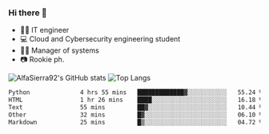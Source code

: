 ### Hi there 👋
- 👨‍💻 IT engineer
- 💻 Cloud and Cybersecurity engineering student
- 👨‍💼 Manager of systems
- 📷 Rookie ph.


![AlfaSierra92's GitHub stats](https://github-readme-stats.vercel.app/api?username=AlfaSierra92&theme=nord)
![Top Langs](https://github-readme-stats.vercel.app/api/top-langs/?username=AlfaSierra92&theme=nord&layout=compact)

<!--START_SECTION:waka-->

```txt
Python              4 hrs 55 mins   █████████████▓░░░░░░░░░░░   55.24 %
HTML                1 hr 26 mins    ████░░░░░░░░░░░░░░░░░░░░░   16.18 %
Text                55 mins         ██▓░░░░░░░░░░░░░░░░░░░░░░   10.44 %
Other               32 mins         █▓░░░░░░░░░░░░░░░░░░░░░░░   06.10 %
Markdown            25 mins         █▒░░░░░░░░░░░░░░░░░░░░░░░   04.72 %
```

<!--END_SECTION:waka-->

<!--
**AlfaSierra92/AlfaSierra92** is a ✨ _special_ ✨ repository because its `README.md` (this file) appears on your GitHub profile.

Here are some ideas to get you started:

- 🔭 I’m currently working on ...
- 🌱 I’m currently learning ...
- 👯 I’m looking to collaborate on ...
- 🤔 I’m looking for help with ...
- 💬 Ask me about ...
- 📫 How to reach me: ...
- 😄 Pronouns: ...
- ⚡ Fun fact: ...
-->
